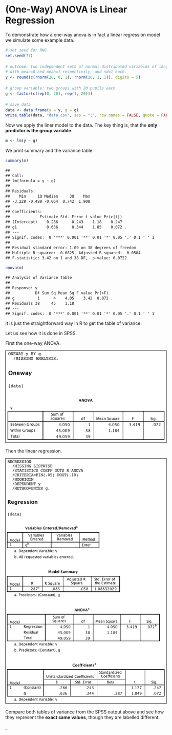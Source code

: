 (One-Way) ANOVA is Linear Regression
========================================================
To demonstrate how a one-way anova is in fact a linear regression model we simulate some example data.


```r
# set seed for RNG
set.seed(77)

# outcome: two independent sets of normal distributed variables of length 20
# with mean=0 and mean=1 respectivily, and sd=1 each.
y <- round(c(rnorm(20, 0, 1), rnorm(20, 1, 1)), digits = 5)

# group variable: two groups with 20 pupils each
g <- factor(c(rep(0, 20), rep(1, 20)))

# save data
data <- data.frame(y = y, g = g)
write.table(data, "data.csv", sep = ";", row.names = FALSE, quote = FALSE)
```


Now we apply the liner model to the data. The key thing is, that the **only predictor is the group variable**.


```r
m <- lm(y ~ g)
```


We print summary and the variance table.

```r
summary(m)
```

```
## 
## Call:
## lm(formula = y ~ g)
## 
## Residuals:
##    Min     1Q Median     3Q    Max 
## -3.228 -0.488 -0.064  0.742  1.908 
## 
## Coefficients:
##             Estimate Std. Error t value Pr(>|t|)  
## (Intercept)    0.286      0.243    1.18    0.247  
## g1             0.636      0.344    1.85    0.072 .
## ---
## Signif. codes:  0 '***' 0.001 '**' 0.01 '*' 0.05 '.' 0.1 ' ' 1
## 
## Residual standard error: 1.09 on 38 degrees of freedom
## Multiple R-squared:  0.0825,	Adjusted R-squared:  0.0584 
## F-statistic: 3.42 on 1 and 38 DF,  p-value: 0.0722
```

```r
anova(m)
```

```
## Analysis of Variance Table
## 
## Response: y
##           Df Sum Sq Mean Sq F value Pr(>F)  
## g          1      4    4.05    3.42  0.072 .
## Residuals 38     45    1.18                 
## ---
## Signif. codes:  0 '***' 0.001 '**' 0.01 '*' 0.05 '.' 0.1 ' ' 1
```


It is just the straightforward way in R to get the table of variance.

Let us see how it is done in SPSS.

First the one-way ANOVA.

![anova spss](figure/anova-spss.png)

Then the linear regression.

![regression spss](figure/regression-spss.png)

Compare both tables of variance from the SPSS output above and see how they represent the **exact same values**, though they are labelled different.


_
